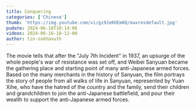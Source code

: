 ```yaml
---
title: Conquering
categories: ['Chinese']
thumb: 'https://img.youtube.com/vi/gi9JeKOEm0Q/maxresdefault.jpg'
pudate: 2024-06-16T18:14:06
videos: 2024-06-16-18-12-00
author: tin-sokhavuth
---
```

The movie tells that after the "July 7th Incident" in 1937, an upsurge of the whole people's war of resistance was set off, and Weibei Sanyuan became the gathering place and starting point of many anti-Japanese armed forces. Based on the many merchants in the history of Sanyuan, the film portrays the story of people from all walks of life in Sanyuan, represented by Yuan Xihe, who have the hatred of the country and the family, send their children and grandchildren to join the anti-Japanese battlefield, and pour their wealth to support the anti-Japanese armed forces.